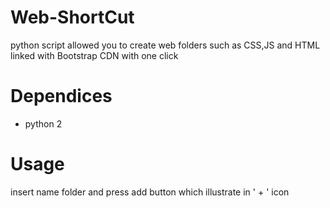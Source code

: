 # Web-ShortCut
python script allowed you to create web folders such as CSS,JS and HTML linked with Bootstrap CDN with one click
# Dependices
- python 2 
# Usage
insert name folder and press add button which illustrate in ' + ' icon 
